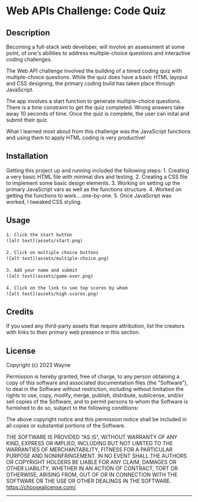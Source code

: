 # Web APIs Challenge: Code Quiz

## Description

Becoming a full-stack web developer, will involve an assessment at some point, of one's abilities to address multiple-choice questions and interactive coding challenges.

The Web API challenge involved the building of a timed coding quiz with multiple-choice questions. While the quiz does have a basic HTML layoput and CSS designing, the primary coding build has taken place through JavaScript.

The app involves a start function to generate multiple-choice questions. There is a time constraint to get the quiz completed. Wrong answers take away 10 seconds of time. Once the quiz is complete, the user can inital and submit their quiz.

What I learned most about from this challenge was the JavaScript functions and using them to apply HTML coding is very productive!


## Installation

Getting this project up and running included the following steps:
    1. Creating a very basic HTML file with minimal divs and texting.
    2. Creating a CSS file to implement some basic design elements.
    3. Working on setting up the primary JavaScript vars as well as the functions structure.
    4. Worked on getting the functions to work....one-by-one.
    5. Once JavaScript was worked, I tweaked CSS styling.

## Usage

    1. Click the start button
    ![alt text](assets/start.png)

    2. Click on multiple choice buttons
    ![alt text](assets/multiple-choice.png)
    
    3. Add your name and submit
    ![alt text](assets/game-over.png)

    4. Click on the link to see top scores by whom
    ![alt text](assets/high-scores.png)


## Credits

If you used any third-party assets that require attribution, list the creators with links to their primary web presence in this section.


## License

Copyright (c) 2023 Wayne

Permission is hereby granted, free of charge, to any person obtaining a copy of this software and associated documentation files (the "Software"), to deal in the Software without restriction, including without limitation the rights to use, copy, modify, merge, publish, distribute, sublicense, and/or sell copies of the Software, and to permit persons to whom the Software is furnished to do so, subject to the following conditions:

The above copyright notice and this permission notice shall be included in all copies or substantial portions of the Software.

THE SOFTWARE IS PROVIDED "AS IS", WITHOUT WARRANTY OF ANY KIND, EXPRESS OR IMPLIED, INCLUDING BUT NOT LIMITED TO THE WARRANTIES OF MERCHANTABILITY, FITNESS FOR A PARTICULAR PURPOSE AND NONINFRINGEMENT. IN NO EVENT SHALL THE AUTHORS OR COPYRIGHT HOLDERS BE LIABLE FOR ANY CLAIM, DAMAGES OR OTHER LIABILITY, WHETHER IN AN ACTION OF CONTRACT, TORT OR OTHERWISE, ARISING FROM, OUT OF OR IN CONNECTION WITH THE SOFTWARE OR THE USE OR OTHER DEALINGS IN THE SOFTWARE. https://choosealicense.com/.

---
